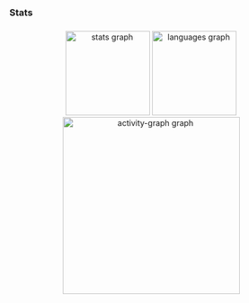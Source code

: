 <h3 align="left">Stats</h3>

###

<div align="center">
  <img src="https://github-readme-stats.vercel.app/api?username=Jonathantkl&hide_title=false&hide_rank=false&show_icons=true&include_all_commits=true&count_private=true&disable_animations=false&theme=noctis_minimus&locale=en&hide_border=true&order=1" height="150" alt="stats graph"  />
  <img src="https://github-readme-stats.vercel.app/api/top-langs?username=Jonathantkl&locale=en&hide_title=false&layout=compact&card_width=320&langs_count=5&theme=noctis_minimus&hide_border=true&order=2" height="150" alt="languages graph"  />
  <img src="https://github-readme-activity-graph.vercel.app/graph?username=Jonathantkl&radius=16&theme=noctis-minimus&area=true&order=5&hide_border=true&hide_title=false" height="315" alt="activity-graph graph"  />
</div>

###

